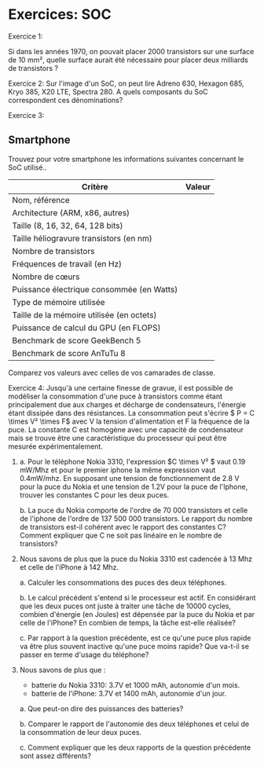 # Exercices: SOC

Exercice 1: 

Si dans les années 1970, on pouvait placer 2000 transistors sur une surface de 10 mm², quelle surface aurait été nécessaire pour placer deux milliards de transistors ? 



Exercice 2: Sur l'image d'un SoC, on peut lire Adreno 630, Hexagon 685, Kryo 385, X20 LTE, Spectra 280. A quels composants du SoC correspondent ces dénominations? 

Exercice 3:

## Smartphone

Trouvez pour votre smartphone les informations suivantes concernant le SoC utilisé..

| Critère                                   | Valeur |
| ----------------------------------------- | ------ |
| Nom, référence                            |        |
| Architecture (ARM, x86, autres)           |        |
| Taille (8, 16, 32, 64, 128 bits)          |        |
| Taille héliogravure transistors (en nm)   |        |
| Nombre de transistors                     |        |
| Fréquences de travail (en Hz)             |        |
| Nombre de cœurs                           |        |
| Puissance électrique consommée (en Watts) |        |
| Type de mémoire utilisée                  |        |
| Taille de la mémoire utilisée (en octets) |        |
| Puissance de calcul du GPU (en FLOPS)     |        |
| Benchmark de score GeekBench 5            |        |
| Benchmark de score AnTuTu 8               |        |

Comparez vos valeurs avec celles de vos camarades de classe.

Exercice 4: Jusqu'à une certaine finesse de gravue, il est possible de modéliser la consommation d'une puce à transistors comme étant principalement due aux charges et décharge de condensateurs, l'énergie étant dissipée dans des résistances. La consommation peut s'écrire  $ P = C \times V² \times F$  avec V la tension d'alimentation et F la fréquence de la puce. La constante C est homogène avec une capacité de condensateur mais se trouve être une caractéristique du processeur qui peut être mesurée expérimentalement. 

1. a. Pour le téléphone Nokia 3310, l'expression $C \times V² $ vaut 0.19 mW/Mhz et pour le premier iphone la même expression vaut 0.4mW/mhz. En supposant une tension de fonctionnement de 2.8 V pour la puce du Nokia et une tension de 1.2V pour la puce de l'Iphone, trouver les constantes C pour les deux puces. 

   b. La puce du Nokia comporte de l'ordre de 70 000 transistors et celle de l'iphone de l'ordre de 137 500 000 transistors. Le rapport du nombre de transistors est-il cohérent avec le rapport des constantes C? Comment expliquer que C ne soit pas linéaire en le nombre de transistors? 

2. Nous savons de plus que la puce du Nokia 3310 est cadencée à 13 Mhz et celle de l'iPhone à 142 Mhz. 

   a. Calculer les consommations des puces des deux téléphones. 

   b. Le calcul précédent s'entend si le processeur est actif. En considérant que les deux puces ont juste à traiter une tâche de 10000 cycles, combien d'énergie (en Joules) est dépensée par la puce du Nokia et par celle de l'iPhone? En combien de temps, la tâche est-elle réalisée? 

   c. Par rapport à la question précédente, est ce qu'une puce plus rapide va être plus souvent inactive qu'une puce moins rapide? Que va-t-il se passer en terme d'usage du téléphone? 

3. Nous savons de plus que :

   - batterie du Nokia 3310: 3.7V et 1000 mAh, autonomie d'un mois. 
   - batterie de l'iPhone: 3.7V et 1400 mAh, autonomie d'un jour. 

   a. Que peut-on dire des puissances des batteries? 

   b. Comparer le rapport de l'autonomie des deux téléphones et celui de la consommation de leur deux puces. 

   c. Comment expliquer que les deux rapports de la question précédente sont assez différents? 

   







